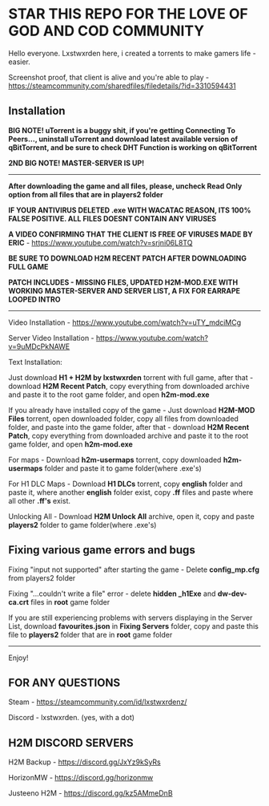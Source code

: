 # STAR THIS REPO FOR THE LOVE OF GOD AND COD COMMUNITY

Hello everyone. Lxstwxrden here, i created a torrents to make gamers life - easier.

Screenshot proof, that client is alive and you're able to play - https://steamcommunity.com/sharedfiles/filedetails/?id=3310594431

## Installation
**BIG NOTE! uTorrent is a buggy shit, if you're getting **Connecting To Peers...**, uninstall uTorrent and download latest available version of qBitTorrent, and be sure to check DHT Function is working on qBitTorrent**

**2ND BIG NOTE! MASTER-SERVER IS UP!**

------------------------------------------

**After downloading the game and all files, please, uncheck **Read Only** option from all files that are in players2 folder**

**IF YOUR ANTIVIRUS DELETED .exe WITH WACATAC REASON, ITS 100% FALSE POSITIVE. ALL FILES DOESNT CONTAIN ANY VIRUSES**

**A VIDEO CONFIRMING THAT THE CLIENT IS FREE OF VIRUSES MADE BY ERIC** - https://www.youtube.com/watch?v=srjni06L8TQ

**BE SURE TO DOWNLOAD H2M RECENT PATCH AFTER DOWNLOADING FULL GAME**

**PATCH INCLUDES - MISSING FILES, UPDATED H2M-MOD.EXE WITH WORKING MASTER-SERVER AND SERVER LIST, A FIX FOR EARRAPE LOOPED INTRO**

------------------------------------------

Video Installation - https://www.youtube.com/watch?v=uTY_mdciMCg

Server Video Installation - https://www.youtube.com/watch?v=9uMDcPkNAWE

Text Installation:

Just download **H1 + H2M by lxstwxrden** torrent with full game, after that - download **H2M Recent Patch**, copy everything from downloaded archive and paste it to the root game folder, and open **h2m-mod.exe**

If you already have installed copy of the game - Just download **H2M-MOD Files** torrent, open downloaded folder, copy all files from downloaded folder, and paste into the game folder, after that - download **H2M Recent Patch**, copy everything from downloaded archive and paste it to the root game folder, and open **h2m-mod.exe**

For maps - Download **h2m-usermaps** torrent, copy downloaded **h2m-usermaps** folder and paste it to game folder(where .exe's)

For H1 DLC Maps - Download **H1 DLCs** torrent, copy **english** folder and paste it, where another **english** folder exist, copy **.ff** files and paste where all other **.ff's** exist.

Unlocking All - Download **H2M Unlock All** archive, open it, copy and paste **players2** folder to game folder(where .exe's)

## Fixing various game errors and bugs

Fixing "input not supported" after starting the game - Delete **config_mp.cfg** from players2 folder

Fixing "...couldn't write a file" error - delete **hidden _h1Exe** and **dw-dev-ca.crt** files in **root** game folder

If you are still experiencing problems with servers displaying in the Server List, download **favourites.json** in **Fixing Servers** folder, copy and paste this file to **players2** folder that are in **root** game folder

------------------------------------------

Enjoy!

## FOR ANY QUESTIONS
Steam - https://steamcommunity.com/id/lxstwxrdenz/

Discord - lxstwxrden. (yes, with a dot)

## H2M DISCORD SERVERS
H2M Backup - https://discord.gg/JxYz9kSyRs

HorizonMW - https://discord.gg/horizonmw

Justeeno H2M - https://discord.gg/kz5AMmeDnB
